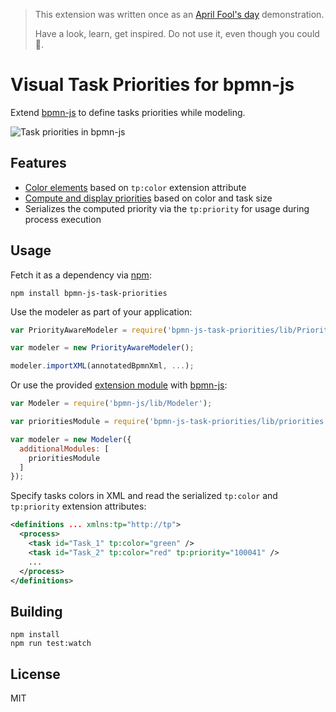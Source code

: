> This extension was written once as an [April Fool's day](https://en.wikipedia.org/wiki/April_Fools%27_Day) demonstration.
> 
> Have a look, learn, get inspired. Do not use it, even though you could :pray:.


# Visual Task Priorities for bpmn-js

Extend [bpmn-js](https://github.com/bpmn-io/bpmn-js) to define tasks priorities while modeling.

![Task priorities in bpmn-js](https://raw.githubusercontent.com/bpmn-io/bpmn-js-task-priorities/master/resources/screencast.gif)


## Features

* [Color elements](https://github.com/bpmn-io/task-priorities/blob/master/lib/priorities/ColorRenderer.js) based on `tp:color` extension attribute
* [Compute and display priorities](https://github.com/bpmn-io/task-priorities/blob/master/lib/priorities/PriorityOverlay.js)  based on color and task size
* Serializes the computed priority via the `tp:priority` for usage during process execution


## Usage

Fetch it as a dependency via [npm](https://www.npmjs.com/package/bpmn-js-task-priorities):

```plain
npm install bpmn-js-task-priorities
```

Use the modeler as part of your application:

```javascript
var PriorityAwareModeler = require('bpmn-js-task-priorities/lib/PriorityAwareModeler');

var modeler = new PriorityAwareModeler();

modeler.importXML(annotatedBpmnXml, ...);
```

Or use the provided [extension module](https://github.com/bpmn-io/bpmn-js-task-priorities/tree/master/lib/priorities) with [bpmn-js](https://github.com/bpmn-io/bpmn-js):

```javascript
var Modeler = require('bpmn-js/lib/Modeler');

var prioritiesModule = require('bpmn-js-task-priorities/lib/priorities');

var modeler = new Modeler({
  additionalModules: [
    prioritiesModule
  ]
});
```

Specify tasks colors in XML and read the serialized `tp:color` and `tp:priority` extension attributes:

```xml
<definitions ... xmlns:tp="http://tp">
  <process>
    <task id="Task_1" tp:color="green" />
    <task id="Task_2" tp:color="red" tp:priority="100041" />
    ...
  </process>
</definitions>
```

## Building

```
npm install
npm run test:watch
```


## License

MIT
